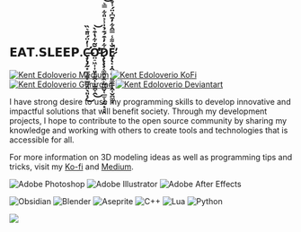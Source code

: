<h2> 𝗘𝗔𝗧.𝗦𝗟𝗘𝗘𝗣.Ç̶̨̡̛̰͙̲͉͈͓̲͇̝̤̖͈̣̗̾̓̈́̎̄͛̏͜Ơ̵̤̠͖͎͎͈̜̫̯̜̦̱̯̞̭̆͂͋̔͒̀̕͜͝Ḑ̷̢̧̧͔͚̼͙̼̙̰͖̬̜̲̫͎̗̰͙̠͋̓͒́͊̉̍̾͐̎͋̿͛͝͝͝͝ͅȨ̷̨͔̣̭̣͈̘̺͚͇̩̭̜̬̪͚͙̌̍͌̾̿̂͋̓̄͆̇̈́̾̊̂̍̚̕͝ </h2>

[![Kent Edoloverio Medium](https://img.shields.io/badge/Medium-000000?style=for-the-badge&logo=medium&logoColor=white)](https://medium.com/@kent_edoloverio)
[![Kent Edoloverio KoFi](https://img.shields.io/badge/Kofi-ff0000?style=for-the-badge&logo=kofi&logoColor=white)](https://ko-fi.com/kents_workof_art)
[![Kent Edoloverio Gumroad](https://img.shields.io/badge/Gumroad-C70039?style=for-the-badge&logo=gumroad&logoColor=white)](https://kentedoloverio.gumroad.com/)
[![Kent Edoloverio Deviantart](https://img.shields.io/badge/DEVIANTART-023020?style=for-the-badge&logo=deviantart&logoColor=white)](https://www.deviantart.com/kents001)

I have strong desire to use my programming skills to develop innovative and impactful solutions that will benefit society. Through my development projects, I hope to contribute to the open source community by sharing my knowledge and working with others to create tools and technologies that is accessible for all.

For more information on 3D modeling ideas as well as programming tips and tricks, visit my [Ko-fi](https://ko-fi.com/kents_workof_art) and [Medium](https://medium.com/@kent_edoloverio).

![Adobe Photoshop](https://img.shields.io/badge/adobephotoshop-%2331A8FF.svg?style=for-the-badge&logo=adobephotoshop&logoColor=white) ![Adobe Illustrator](https://img.shields.io/badge/adobeillustrator-%23FF9A00.svg?style=for-the-badge&logo=adobeillustrator&logoColor=white) ![Adobe After Effects](https://img.shields.io/badge/Adobe%20After%20Effects-9999FF.svg?style=for-the-badge&logo=Adobe%20After%20Effects&logoColor=white) 

![Obsidian](https://img.shields.io/badge/obsidian-%23000000.svg?style=for-the-badge&logo=obsidian&logoColor=white)
![Blender](https://img.shields.io/badge/blender-EA7600.svg?style=for-the-badge&logo=blender&logoColor=white) ![Aseprite](https://img.shields.io/badge/aseprite-ebebeb.svg?style=for-the-badge&logo=aseprite&logoColor=black) ![C++](https://img.shields.io/badge/c++-%2300599C.svg?style=for-the-badge&logo=c%2B%2B&logoColor=white) ![Lua](https://img.shields.io/badge/lua-%232C2D72.svg?style=for-the-badge&logo=lua&logoColor=white)
![Python](https://img.shields.io/badge/python-3670A0?style=for-the-badge&logo=python&logoColor=ffdd54)


![](https://streak-stats.demolab.com?user=kents00&theme=github-dark-dimmed&date_format=M%20j%5B%2C%20Y%5D)


